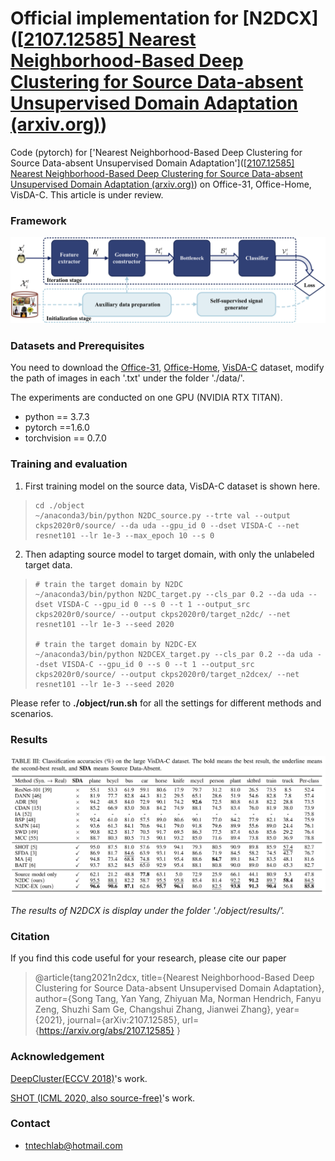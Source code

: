 # Official implementation for [N2DCX]([[2107.12585\] Nearest Neighborhood-Based Deep Clustering for Source Data-absent Unsupervised Domain Adaptation (arxiv.org)](https://arxiv.org/abs/2107.12585))



Code (pytorch) for ['Nearest Neighborhood-Based Deep Clustering for Source Data-absent Unsupervised Domain Adaptation']([[2107.12585\] Nearest Neighborhood-Based Deep Clustering for Source Data-absent Unsupervised Domain Adaptation (arxiv.org)](https://arxiv.org/abs/2107.12585)) on Office-31, Office-Home, VisDA-C. This article is under review.

### Framework

![](./object/results/pipline.png)

### Datasets and Prerequisites

You need to download the [Office-31](https://drive.google.com/file/d/0B4IapRTv9pJ1WGZVd1VDMmhwdlE/view), [Office-Home](https://drive.google.com/file/d/0B81rNlvomiwed0V1YUxQdC1uOTg/view), [VisDA-C](https://github.com/VisionLearningGroup/taskcv-2017-public/tree/master/classification) dataset,  modify the path of images in each '.txt' under the folder './data/'.

The experiments are conducted on one GPU (NVIDIA RTX TITAN).

- python == 3.7.3
- pytorch ==1.6.0
- torchvision == 0.7.0


### Training and evaluation

1. First training model on the source data,  VisDA-C dataset is shown here.

> ```
> cd ./object
> ~/anaconda3/bin/python N2DC_source.py --trte val --output ckps2020r0/source/ --da uda --gpu_id 0 --dset VISDA-C --net resnet101 --lr 1e-3 --max_epoch 10 --s 0
> ```

2. Then adapting source model to target domain, with only the unlabeled target data.

> ```
> # train the target domain by N2DC
> ~/anaconda3/bin/python N2DC_target.py --cls_par 0.2 --da uda --dset VISDA-C --gpu_id 0 --s 0 --t 1 --output_src ckps2020r0/source/ --output ckps2020r0/target_n2dc/ --net resnet101 --lr 1e-3 --seed 2020
> 
> # train the target domain by N2DC-EX
> ~/anaconda3/bin/python N2DCEX_target.py --cls_par 0.2 --da uda --dset VISDA-C --gpu_id 0 --s 0 --t 1 --output_src ckps2020r0/source/ --output ckps2020r0/target_n2dcex/ --net resnet101 --lr 1e-3 --seed 2020
> ```

Please refer to **./object/run.sh** for all the settings for different methods and scenarios.

### Results

![](./object/results/vc.png)

*The results of N2DCX is display under the folder './object/results/'.*

### Citation

If you find this code useful for your research, please cite our paper

> @article{tang2021n2dcx,
>   title={Nearest Neighborhood-Based Deep Clustering for Source Data-absent Unsupervised Domain Adaptation},
>   author={Song Tang, Yan Yang, Zhiyuan Ma, Norman Hendrich, Fanyu Zeng, Shuzhi Sam Ge, Changshui Zhang, Jianwei Zhang},
>   year={2021},
>   journal={arXiv:2107.12585},
>   url= {https://arxiv.org/abs/2107.12585}
> }

### Acknowledgement

 [DeepCluster(ECCV 2018)](https://github.com/facebookresearch/deepcluster)'s work.

 [SHOT (ICML 2020, also source-free)](https://github.com/tim-learn/SHOT)'s work.

### Contact

- tntechlab@hotmail.com



